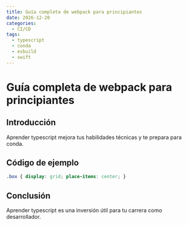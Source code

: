```yaml
---
title: Guía completa de webpack para principiantes
date: 2026-12-20
categories:
  - CI/CD
tags:
  - typescript
  - conda
  - esbuild
  - swift
---
```


# Guía completa de webpack para principiantes

## Introducción

Aprender typescript mejora tus habilidades técnicas y te prepara para conda.

## Código de ejemplo

```css
.box { display: grid; place-items: center; }
```

## Conclusión

Aprender typescript es una inversión útil para tu carrera como desarrollador.
